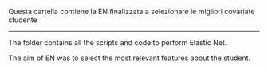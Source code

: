 Questa cartella contiene la EN finalizzata a selezionare le migliori covariate studente

--------------------------------------

The folder contains all the scripts and code to perform Elastic Net.

The aim of EN was to select the most relevant features about the student.
